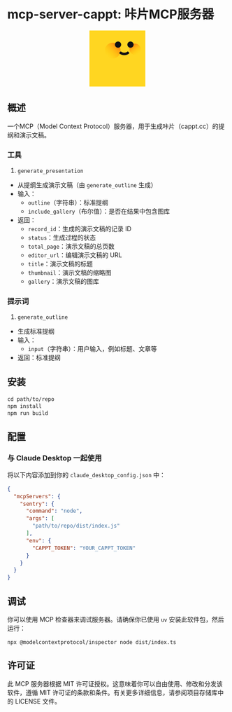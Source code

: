 # mcp-server-cappt: 咔片MCP服务器

<div align="center">
  <img alt="Cappt" height="128" width="128" src="./assets/logo.png"/>
</div>

## 概述

一个MCP（Model Context Protocol）服务器，用于生成咔片（cappt.cc）的提纲和演示文稿。

### 工具

1. `generate_presentation`

- 从提纲生成演示文稿（由 `generate_outline` 生成）
- 输入：
  - `outline`（字符串）：标准提纲
  - `include_gallery`（布尔值）：是否在结果中包含图库
- 返回：
  - `record_id`：生成的演示文稿的记录 ID
  - `status`：生成过程的状态
  - `total_page`：演示文稿的总页数
  - `editor_url`：编辑演示文稿的 URL
  - `title`：演示文稿的标题
  - `thumbnail`：演示文稿的缩略图
  - `gallery`：演示文稿的图库

### 提示词

1. `generate_outline`

- 生成标准提纲
- 输入：
  - `input`（字符串）：用户输入，例如标题、文章等
- 返回：标准提纲

## 安装

```
cd path/to/repo
npm install
npm run build
```

## 配置

### 与 Claude Desktop 一起使用

将以下内容添加到你的 `claude_desktop_config.json` 中：

```json
{
  "mcpServers": {
    "sentry": {
      "command": "node",
      "args": [
        "path/to/repo/dist/index.js"
      ],
      "env": {
        "CAPPT_TOKEN": "YOUR_CAPPT_TOKEN"
      }
    }
  }
}
```

## 调试

你可以使用 MCP 检查器来调试服务器。请确保你已使用 `uv` 安装此软件包，然后运行：

```
npx @modelcontextprotocol/inspector node dist/index.ts
```

## 许可证

此 MCP 服务器根据 MIT 许可证授权。这意味着你可以自由使用、修改和分发该软件，遵循 MIT 许可证的条款和条件。有关更多详细信息，请参阅项目存储库中的 LICENSE 文件。
